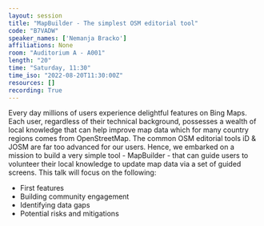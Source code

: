 ```yaml
---
layout: session
title: "MapBuilder - The simplest OSM editorial tool"
code: "B7VADW"
speaker_names: ['Nemanja Bracko']
affiliations: None
room: "Auditorium A - A001"
length: "20"
time: "Saturday, 11:30"
time_iso: "2022-08-20T11:30:00Z"
resources: []
recording: True
---
```


Every day millions of users experience delightful features on Bing Maps. Each user, regardless of their technical background, possesses a wealth of local knowledge that can help improve map data which for many country regions comes from OpenStreetMap. The common OSM editorial tools iD &amp; JOSM are far too advanced for our users. Hence, we embarked on a mission to build a very simple tool - MapBuilder - that can guide users to volunteer their local knowledge to update map data via a set of guided screens. This talk will focus on the following: 
 - First features 
 - Building community engagement 
 - Identifying data gaps
 - Potential risks and mitigations

